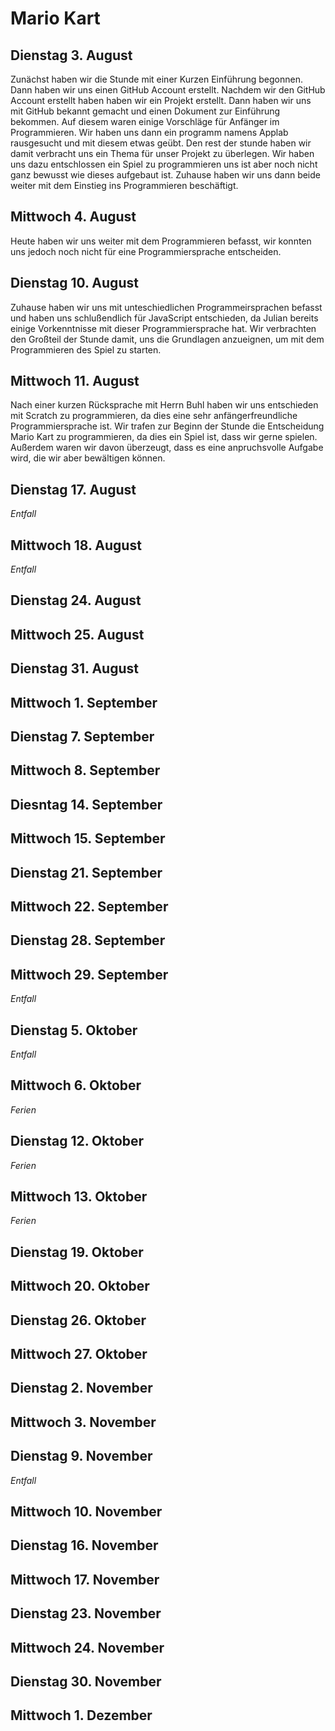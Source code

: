 # Mario Kart


## Dienstag 3. August

Zunächst haben wir die Stunde mit einer Kurzen Einführung begonnen. Dann haben wir uns einen GitHub Account erstellt. Nachdem wir den GitHub Account erstellt haben haben wir ein Projekt erstellt. Dann haben wir uns mit GitHub bekannt gemacht und einen Dokument zur Einführung bekommen. Auf diesem waren einige Vorschläge für Anfänger im Programmieren. Wir haben uns dann ein programm namens Applab rausgesucht und mit diesem etwas geübt. Den rest der stunde haben wir damit verbracht uns ein Thema für unser Projekt zu überlegen. Wir haben uns dazu entschlossen ein Spiel zu programmieren uns ist aber noch nicht ganz bewusst wie dieses aufgebaut ist. Zuhause haben wir uns dann beide weiter mit dem Einstieg ins Programmieren beschäftigt.


## Mittwoch 4. August

Heute haben wir uns weiter mit dem Programmieren befasst, wir konnten uns jedoch noch nicht für eine Programmiersprache entscheiden. 

## Dienstag 10. August
Zuhause haben wir uns mit unteschiedlichen Programmeirsprachen befasst und haben uns schlußendlich für JavaScript entschieden, da Julian bereits einige Vorkenntnisse mit dieser Programmiersprache hat. Wir verbrachten den Großteil der Stunde damit, uns die Grundlagen anzueignen, um mit dem Programmieren des Spiel zu starten.

## Mittwoch 11. August 
Nach einer kurzen Rücksprache mit Herrn Buhl haben wir uns entschieden mit Scratch zu programmieren, da dies eine sehr anfängerfreundliche Programmiersprache ist. Wir trafen zur Beginn der Stunde die Entscheidung Mario Kart zu programmieren, da dies ein Spiel ist, dass wir gerne spielen. Außerdem waren wir davon überzeugt, dass es eine anpruchsvolle Aufgabe wird, die wir aber bewältigen können. 

## Dienstag 17. August
*Entfall* 

## Mittwoch 18. August 
*Entfall*
## Dienstag 24. August

## Mittwoch 25. August

## Dienstag 31. August 

## Mittwoch 1. September

## Dienstag 7. September

## Mittwoch 8. September

## Diesntag 14. September

## Mittwoch 15. September

## Dienstag 21. September

## Mittwoch 22. September

## Dienstag 28. September

## Mittwoch 29. September 
*Entfall*
## Dienstag 5. Oktober 
*Entfall*
## Mittwoch 6. Oktober
*Ferien*
## Dienstag 12. Oktober
*Ferien*
## Mittwoch 13. Oktober 
*Ferien*
## Dienstag 19. Oktober

## Mittwoch 20. Oktober

## Dienstag 26. Oktober 

## Mittwoch 27. Oktober 

## Dienstag 2. November 

## Mittwoch 3. November 

## Dienstag 9. November
*Entfall*
## Mittwoch 10. November 

## Dienstag 16. November 

## Mittwoch 17. November 

## Dienstag 23. November 

## Mittwoch 24. November 

## Dienstag 30. November 

## Mittwoch 1. Dezember 


